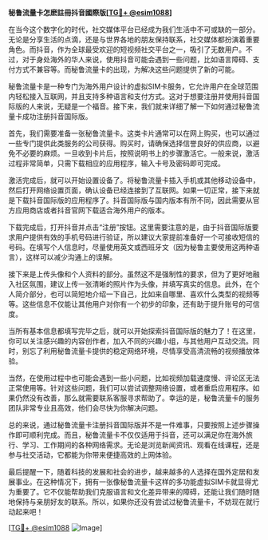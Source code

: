 **秘鲁流量卡怎麽註冊抖音國際版[[TG💪+ @esim1088](https://t.me/s/esim1088)]**

在当今这个数字化的时代，社交媒体平台已经成为我们生活中不可或缺的一部分。无论是分享生活的点滴，还是与世界各地的朋友保持联系，社交媒体都扮演着重要角色。而抖音，作为全球最受欢迎的短视频社交平台之一，吸引了无数用户。不过，对于身处海外的华人来说，使用抖音可能会遇到一些问题，比如语言障碍、支付方式不兼容等。而秘鲁流量卡的出现，为解决这些问题提供了新的可能。

秘鲁流量卡是一种专门为海外用户设计的虚拟SIM卡服务，它允许用户在全球范围内轻松接入互联网，并且支持多种语言和支付方式。这对于想要注册并使用抖音国际版的人来说，无疑是一个福音。接下来，我们就来详细了解一下如何通过秘鲁流量卡成功注册抖音国际版。

首先，我们需要准备一张秘鲁流量卡。这类卡片通常可以在网上购买，也可以通过一些专门提供此类服务的公司获得。购买时，请确保选择信誉良好的供应商，以避免不必要的麻烦。一旦收到卡片后，按照说明书上的步骤激活它。一般来说，激活过程非常简单，只需下载相应的应用程序，输入卡号及密码即可完成。

激活完成后，就可以开始设置设备了。将秘鲁流量卡插入手机或其他移动设备中，然后打开网络设置页面，确认设备已经连接到了互联网。如果一切正常，接下来就是下载抖音国际版的应用程序了。抖音国际版与国内版本有所不同，因此需要从官方应用商店或者抖音官网下载适合海外用户的版本。

下载完成后，打开抖音并点击“注册”按钮。这里需要注意的是，由于抖音国际版要求用户提供有效的手机号码进行验证，所以建议大家提前准备好一个可接收短信的号码。在填写个人信息时，尽量使用英文或西班牙文（因为秘鲁主要使用这两种语言），这样可以减少沟通上的误解。

接下来是上传头像和个人资料的部分。虽然这不是强制性的要求，但为了更好地融入社区氛围，建议上传一张清晰的照片作为头像，并填写真实的信息。此外，在个人简介部分，也可以简短地介绍一下自己，比如来自哪里、喜欢什么类型的视频等等。这些信息不仅能让其他用户对你有一个初步的印象，还有助于提升账号的可信度。

当所有基本信息都填写完毕之后，就可以开始探索抖音国际版的魅力了！在这里，你可以关注感兴趣的内容创作者，加入不同的兴趣小组，与其他用户互动交流。同时，别忘了利用秘鲁流量卡提供的稳定网络环境，尽情享受高清流畅的视频播放体验。

当然，在使用过程中也可能会遇到一些小问题，比如视频加载速度慢、评论区无法正常使用等。针对这些问题，我们可以尝试调整网络设置，或者重启应用程序。如果仍然没有改善，那么就需要联系客服寻求帮助了。幸运的是，秘鲁流量卡的服务团队非常专业且高效，他们会尽快为你解决问题。

总的来说，通过秘鲁流量卡注册抖音国际版并不是一件难事，只要按照上述步骤操作即可顺利完成。而且，秘鲁流量卡不仅仅适用于抖音，还可以满足你在海外旅行、学习、工作期间的各种网络需求。无论是浏览新闻资讯、观看在线课程，还是参与社交活动，它都能为你带来便捷高效的上网体验。

最后提醒一下，随着科技的发展和社会的进步，越来越多的人选择在国外定居和发展事业。在这种情况下，拥有一张像秘鲁流量卡这样的多功能虚拟SIM卡就显得尤为重要了。它不仅能帮助我们克服语言和文化差异带来的障碍，还能让我们随时随地保持与亲朋好友的联系。所以，如果你还没有尝试过秘鲁流量卡，不妨现在就行动起来吧！

[[TG💪+ @esim1088](https://t.me/s/esim1088) ![Image](https://i.postimg.cc/4NQfJmqS/Snipaste-2025-05-13-00-14-12.png)]